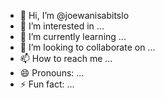 - 👋 Hi, I’m @joewanisabitslo
- 👀 I’m interested in ...
- 🌱 I’m currently learning ... 
- 💞️ I’m looking to collaborate on ...
- 📫 How to reach me ...
- 😄 Pronouns: ...
- ⚡ Fun fact: ...

<!---
joewanisabitslo/joewanisabitslo is a ✨ special ✨ repository because its `README.md` (this file) appears on your GitHub profile.
You can click the Preview link to take a look at your changes.
--->
